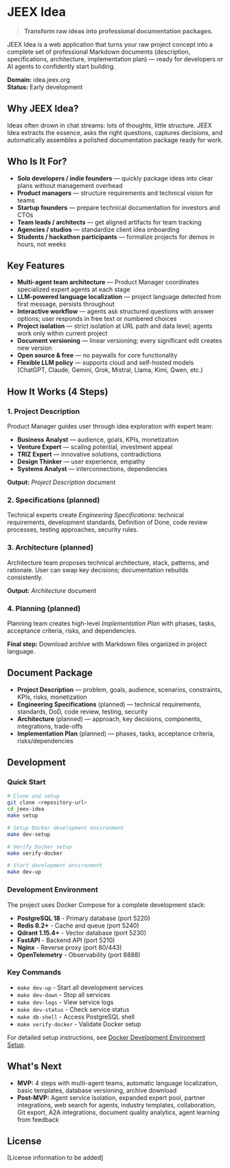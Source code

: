 # JEEX Idea

> **Transform raw ideas into professional documentation packages.**

JEEX Idea is a web application that turns your raw project concept into a complete set of professional Markdown documents (description, specifications, architecture, implementation plan) — ready for developers or AI agents to confidently start building.

**Domain:** idea.jeex.org  
**Status:** Early development

## Why JEEX Idea?

Ideas often drown in chat streams: lots of thoughts, little structure. JEEX Idea extracts the essence, asks the right questions, captures decisions, and automatically assembles a polished documentation package ready for work.

## Who Is It For?

- **Solo developers / indie founders** — quickly package ideas into clear plans without management overhead
- **Product managers** — structure requirements and technical vision for teams
- **Startup founders** — prepare technical documentation for investors and CTOs
- **Team leads / architects** — get aligned artifacts for team tracking
- **Agencies / studios** — standardize client idea onboarding
- **Students / hackathon participants** — formalize projects for demos in hours, not weeks

## Key Features

- **Multi-agent team architecture** — Product Manager coordinates specialized expert agents at each stage
- **LLM-powered language localization** — project language detected from first message, persists throughout
- **Interactive workflow** — agents ask structured questions with answer options; user responds in free text or numbered choices
- **Project isolation** — strict isolation at URL path and data level; agents work only within current project
- **Document versioning** — linear versioning; every significant edit creates new version
- **Open source & free** — no paywalls for core functionality
- **Flexible LLM policy** — supports cloud and self-hosted models (ChatGPT, Claude, Gemini, Grok, Mistral, Llama, Kimi, Qwen, etc.)

## How It Works (4 Steps)

### 1. Project Description

Product Manager guides user through idea exploration with expert team:

- **Business Analyst** — audience, goals, KPIs, monetization
- **Venture Expert** — scaling potential, investment appeal
- **TRIZ Expert** — innovative solutions, contradictions
- **Design Thinker** — user experience, empathy
- **Systems Analyst** — interconnections, dependencies

**Output:** _Project Description_ document

### 2. Specifications (planned)

Technical experts create _Engineering Specifications_: technical requirements, development standards, Definition of Done, code review processes, testing approaches, security rules.

### 3. Architecture (planned)

Architecture team proposes technical architecture, stack, patterns, and rationale. User can swap key decisions; documentation rebuilds consistently.

**Output:** _Architecture_ document

### 4. Planning (planned)

Planning team creates high-level _Implementation Plan_ with phases, tasks, acceptance criteria, risks, and dependencies.

**Final step:** Download archive with Markdown files organized in project language.

## Document Package

- **Project Description** — problem, goals, audience, scenarios, constraints, KPIs, risks, monetization
- **Engineering Specifications** (planned) — technical requirements, standards, DoD, code review, testing, security
- **Architecture** (planned) — approach, key decisions, components, integrations, trade-offs
- **Implementation Plan** (planned) — phases, tasks, acceptance criteria, risks/dependencies

## Development

### Quick Start

```bash
# Clone and setup
git clone <repository-url>
cd jeex-idea
make setup

# Setup Docker development environment
make dev-setup

# Verify Docker setup
make verify-docker

# Start development environment
make dev-up
```

### Development Environment

The project uses Docker Compose for a complete development stack:

- **PostgreSQL 18** - Primary database (port 5220)
- **Redis 8.2+** - Cache and queue (port 5240)
- **Qdrant 1.15.4+** - Vector database (port 5230)
- **FastAPI** - Backend API (port 5210)
- **Nginx** - Reverse proxy (port 80/443)
- **OpenTelemetry** - Observability (port 8888)

### Key Commands

- `make dev-up` - Start all development services
- `make dev-down` - Stop all services
- `make dev-logs` - View service logs
- `make dev-status` - Check service status
- `make db-shell` - Access PostgreSQL shell
- `make verify-docker` - Validate Docker setup

For detailed setup instructions, see [Docker Development Environment Setup](docs/instructions/DOCKER-SETUP.md).

## What's Next

- **MVP:** 4 steps with multi-agent teams, automatic language localization, basic templates, database versioning, archive download
- **Post-MVP:** Agent service isolation, expanded expert pool, partner integrations, web search for agents, industry templates, collaboration, Git export, A2A integrations, document quality analytics, agent learning from feedback

## License

[License information to be added]
